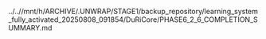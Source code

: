 ../..//mnt/h/ARCHIVE/.UNWRAP/STAGE1/backup_repository/learning_system_fully_activated_20250808_091854/DuRiCore/PHASE6_2_6_COMPLETION_SUMMARY.md